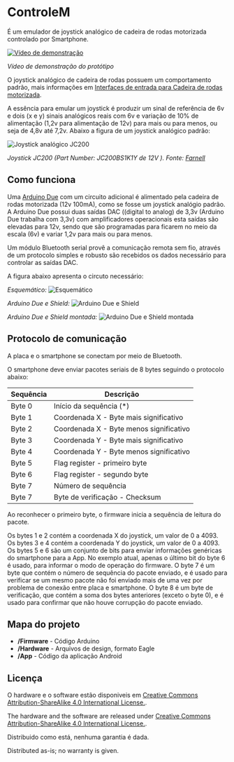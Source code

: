 ControleM
=========

É um emulador de joystick analógico de cadeira de rodas motorizada controlado por Smartphone.

[![Vídeo de demonstração](http://img.youtube.com/vi/nm2pQ9PgypI/0.jpg)](https://www.youtube.com/watch?v=nm2pQ9PgypI)

*Vídeo de demonstração do protótipo*

O joystick analógico de cadeira de rodas possuem um comportamento padrão, mais informações em  [Interfaces de entrada para Cadeira de rodas motorizada](http://marchanjo.blogspot.com.br/2013/07/interface-de-entrada-para-cadeira-de.html).

A essência para emular um joystick é produzir um sinal de referência de 6v e dois (x e y) sinais analógicos reais com 6v e variação de 10% de alimentação (1,2v para alimentação de 12v) para mais ou para menos, ou seja de 4,8v até 7,2v. Abaixo a figura de um joystick analógico padrão:

![Joystick analógico JC200](http://3.bp.blogspot.com/-hqsU5Gdmz_E/Ud2zLGnaRcI/AAAAAAAABj8/vSfEUgOKIYg/s1600/JC200.jpg)

*Joystick JC200 (Part Number: JC200BS1K1Y de 12V ). Fonte: [Farnell](http://www.farnellnewark.com.br/chavetipojoystick12vdc,product,01M8005,4614452.aspx)*

Como funciona
-------------
Uma [Arduino Due](http://arduino.cc/en/Main/ArduinoBoardDue) com um circuito adicional é alimentado pela cadeira de rodas motorizada (12v 100mA), como se fosse um joystick analógio padrão. A Arduino Due possui duas saídas DAC ((digital to analog) de 3,3v (Arduino Due  trabalha com 3,3v) com amplificadores operacionais esta saídas são elevadas para 12v, sendo que são programadas para ficarem no meio da escala (6v) e variar 1,2v para mais ou para menos.

Um módulo Bluetooth serial provê a comunicação remota sem fio, através de um protocolo simples e robusto são recebidos os dados necessário para controlar as saídas DAC.

A figura abaixo apresenta o circuto necessário:

*Esquemático:*
![Esquemático](https://dl.dropboxusercontent.com/u/42132965/ControleM/ControleM.png)

*Arduino Due e Shield:*
![Arduino Due e Shield](https://dl.dropboxusercontent.com/u/42132965/ControleM/ArduinoDueShield.jpg)

*Arduino Due e Shield montada:*
![Arduino Due e Shield montada](https://dl.dropboxusercontent.com/u/42132965/ControleM/ArduinoDueShieldMontadas1.jpg)

Protocolo de comunicação
------------------------

A placa e o smartphone se conectam por meio de Bluetooth.

O smartphone deve enviar pacotes seriais de 8 bytes seguindo o protocolo abaixo:

|Sequência | Descrição                               |
|----------|-----------------------------------------|
|Byte 0    | Início da sequência (*)                 |
|Byte 1    | Coordenada X - Byte mais significativo  |
|Byte 2    | Coordenada X - Byte menos significativo |
|Byte 3    | Coordenada Y - Byte mais significativo  |
|Byte 4    | Coordenada Y - Byte menos significativo |
|Byte 5    | Flag register - primeiro byte           |
|Byte 6    | Flag register - segundo byte            |
|Byte 7    | Número de sequência                     |
|Byte 7    | Byte de verificação - Checksum          |

Ao reconhecer o primeiro byte, o firmware inicia a sequência de leitura do pacote.

Os bytes 1 e 2 contém a coordenada X do joystick, um valor de 0 a 4093.
Os bytes 3 e 4 contém a coordenada Y do joystick, um valor de 0 a 4093.
Os bytes 5 e 6 são um conjunto de bits para enviar informações genéricas do smartphone para a App. No exemplo atual, apenas o último bit do byte 6 é usado, para informar o modo de operação do firmware.
O byte 7 é um byte que contém o número de sequência do pacote enviado, e é usado para verificar se um mesmo pacote não foi enviado mais de uma vez por problema de conexão entre placa e smartphone.
O byte 8 é um byte de verificação, que contém a soma dos bytes anteriores (exceto o byte 0), e é usado para confirmar que não houve corrupção do pacote enviado.

Mapa do projeto
---------------
* **/Firmware** - Código Arduino
* **/Hardware** - Arquivos de design, formato Eagle
* **/App** - Código da aplicação Android

Licença
-------
O hardware e o software estão disponiveis em [Creative Commons Attribution-ShareAlike 4.0 International License.](http://creativecommons.org/licenses/by-sa/4.0/).

The hardware and the software are released under [Creative Commons Attribution-ShareAlike 4.0 International License.](http://creativecommons.org/licenses/by-sa/4.0/).


Distribuido como está, nenhuma garantia é dada.

Distributed as-is; no warranty is given.
